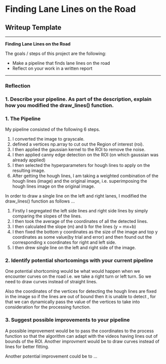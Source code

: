 # **Finding Lane Lines on the Road** 

## Writeup Template


---

**Finding Lane Lines on the Road**

The goals / steps of this project are the following:
* Make a pipeline that finds lane lines on the road
* Reflect on your work in a written report


[//]: # (Image References)

[image1]: ./examples/grayscale.jpg "Grayscale"

---

### Reflection

### 1. Describe your pipeline. As part of the description, explain how you modified the draw_lines() function.
### 1. The Pipeline

My pipeline consisted of the following 6 steps.

1. I converted the image to grayscale.
2. defined a vertices np.array to cut out the Region of interest (roi).
3. I then applied the gaussian kernel to the ROI to remove the noise.
4. I then applied canny edge detection on the ROI (on which gaussian was already applied)
5. I then selected the hyperparameters for hough lines to apply on the resulting image.
6. After getting the hough lines, I am taking a weighted combination of the hough lines (image) and the original image, i.e. superimposing the hough lines image on the original image. 

In order to draw a single line on the left and right lanes, I modified the draw_lines() function as follows ...
1. Firstly I segregated the left side lines and right side lines by simply comparing the slopes of the lines.
2. I then took the average of the coordinates of all the detected lines.
3. I then calculated the slope (m) and b for the lines (y = mx+b)
4. I then fixed the bottom y coordinates as the size of the image and top y coordinates as some value(by trial and error) and then found out the corresponding x coordinates for right and left side.
5. I then drew single line on the left and right side of the image.

### 2. Identify potential shortcomings with your current pipeline


One potential shortcoming would be what would happen when we encounter curves on the road i.e. we take a right turn or left turn. So we need to draw curves instead of straight lines.

Also the coordinates of the vertices for detecting the hough lines are fixed in the image so if the lines are out of bound then it is unable to detect , for that we can dynamically pass the value of the vertices to take into consideration for the processing function.


### 3. Suggest possible improvements to your pipeline

A possible improvement would be to pass the coordinates to the process function so that the algorithm can adapt with the videos having lines out of bounds of the ROI.
Another improvment would be to draw curves instead of lines for better fitting.

Another potential improvement could be to ...

